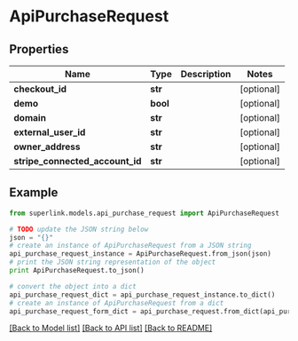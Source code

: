# ApiPurchaseRequest


## Properties
Name | Type | Description | Notes
------------ | ------------- | ------------- | -------------
**checkout_id** | **str** |  | [optional] 
**demo** | **bool** |  | [optional] 
**domain** | **str** |  | [optional] 
**external_user_id** | **str** |  | [optional] 
**owner_address** | **str** |  | [optional] 
**stripe_connected_account_id** | **str** |  | [optional] 

## Example

```python
from superlink.models.api_purchase_request import ApiPurchaseRequest

# TODO update the JSON string below
json = "{}"
# create an instance of ApiPurchaseRequest from a JSON string
api_purchase_request_instance = ApiPurchaseRequest.from_json(json)
# print the JSON string representation of the object
print ApiPurchaseRequest.to_json()

# convert the object into a dict
api_purchase_request_dict = api_purchase_request_instance.to_dict()
# create an instance of ApiPurchaseRequest from a dict
api_purchase_request_form_dict = api_purchase_request.from_dict(api_purchase_request_dict)
```
[[Back to Model list]](../README.md#documentation-for-models) [[Back to API list]](../README.md#documentation-for-api-endpoints) [[Back to README]](../README.md)


